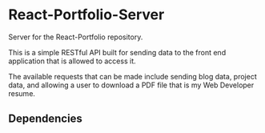 # React-Portfolio-Server
Server for the React-Portfolio repository. 

This is a simple RESTful API built for sending data to the
front end application that is allowed to access it. 


The available requests that can be made include sending
blog data, project data, and allowing a user to download a PDF file
that is my Web Developer resume.

## Dependencies
